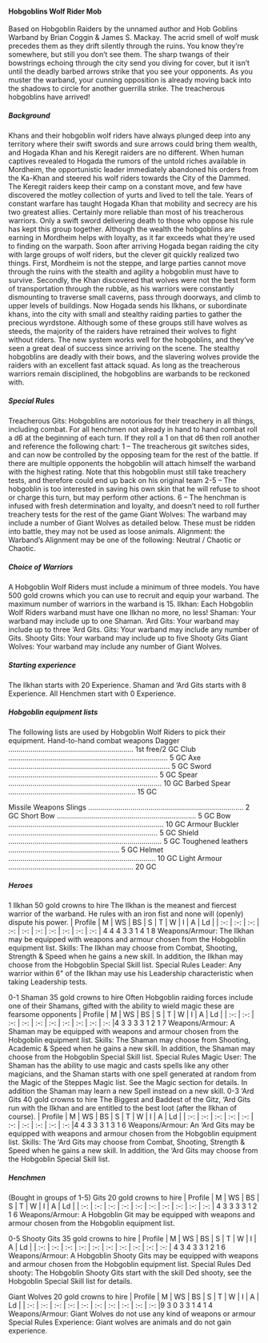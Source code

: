 ﻿#### Hobgoblins Wolf Rider Mob

Based on Hobgoblin Raiders by the unnamed author and Hob Goblins Warband by Brian Coggin & James S. Mackay.
The acrid smell of wolf musk precedes them as they drift silently through the ruins. You know they’re somewhere, but still you
don’t see them. The sharp twangs of their bowstrings echoing through the city send you diving for cover, but it isn’t until the
deadly barbed arrows strike that you see your opponents. As you muster the warband, your cunning opposition is already
moving back into the shadows to circle for another guerrilla strike. The treacherous hobgoblins have arrived!

##### Background

Khans and their hobgoblin wolf riders have always plunged
deep into any territory where their swift swords and sure
arrows could bring them wealth, and Hogada Khan and his
Keregit raiders are no different. When human captives
revealed to Hogada the rumors of the untold riches available
in Mordheim, the opportunistic leader immediately
abandoned his orders from the Ka-Khan and steered his wolf
riders towards the City of the Dammed.
The Keregit raiders keep their camp on a constant move, and
few have discovered the motley collection of yurts and lived
to tell the tale. Years of constant warfare has taught Hogada
Khan that mobility and secrecy are his two greatest allies.
Certainly more reliable than most of his treacherous warriors.
Only a swift sword delivering death to those who oppose his
rule has kept this group together. Although the wealth the
hobgoblins are earning in Mordheim helps with loyalty, as it
far exceeds what they’re used to finding on the warpath.
Soon after arriving Hogada began raiding the city with large
groups of wolf riders, but the clever git quickly realized two
things. First, Mordheim is not the steppe, and large parties
cannot move through the ruins with the stealth and agility a
hobgoblin must have to survive. Secondly, the Khan
discovered that wolves were not the best form of
transportation through the rubble, as his warriors were
constantly dismounting to traverse small caverns, pass
through doorways, and climb to upper levels of buildings.
Now Hogada sends his Ilkhans, or subordinate khans, into the
city with small and stealthy raiding parties to gather the
precious wyrdstone. Although some of these groups still have
wolves as steeds, the majority of the raiders have retrained
their wolves to fight without riders.
The new system works well for the hobgoblins, and they’ve
seen a great deal of success since arriving on the scene. The
stealthy hobgoblins are deadly with their bows, and the
slavering wolves provide the raiders with an excellent fast
attack squad. As long as the treacherous warriors remain
disciplined, the hobgoblins are warbands to be reckoned with.

##### Special Rules

Treacherous Gits: Hobgoblins are notorious for their
treachery in all things, including combat. For all henchmen
not already in hand to hand combat roll a d6 at the beginning
of each turn. If they roll a 1 on that d6 then roll another and
reference the following chart:
1 – The treacherous git switches sides, and can now be
controlled by the opposing team for the rest of the
battle. If there are multiple opponents the hobgoblin
will attach himself the warband with the highest
rating. Note that this hobgoblin must still take
treachery tests, and therefore could end up back on his
original team
2-5 – The hobgoblin is too interested in saving his own skin
that he will refuse to shoot or charge this turn, but may
perform other actions.
6 – The henchman is infused with fresh determination and
loyalty, and doesn’t need to roll further treachery tests
for the rest of the game
Giant Wolves: The warband may include a number of Giant
Wolves as detailed below. These must be ridden into battle, they 
may not be used as loose animals.
Alignment: the Warband’s Alignment may be one of the
following: Neutral / Chaotic or Chaotic.
##### Choice of Warriors

A Hobgoblin Wolf Riders must include a minimum of three
models. You have 500 gold crowns which you can use to
recruit and equip your warband. The maximum number of
warriors in the warband is 15.
Ilkhan: Each Hobgoblin Wolf Riders warband must have
one Ilkhan no more, no less!
Shaman: Your warband may include up to one Shaman.
‘Ard Gits: Your warband may include up to three ‘Ard Gits.
Gits: Your warband may include any number of Gits.
Shooty Gits: Your warband may include up to five Shooty
Gits
Giant Wolves: Your warband may include any number of Giant
Wolves.


##### Starting experience

The Ilkhan starts with 20 Experience.
Shaman and ‘Ard Gits starts with 8 Experience.
All Henchmen start with 0 Experience.

##### Hobgoblin equipment lists

The following lists are used by Hobgoblin Wolf Riders to pick their equipment.
Hand-to-hand combat weapons
Dagger .............................................................. 1st free/2 GC
Club ............................................................................... 5 GC
Axe ................................................................................ 5 GC
Sword .......................................................................... 5 GC
Spear ............................................................................ 10 GC
Barbed Spear ............................................................... 15 GC

Missile Weapons
Slings ............................................................................. 2 GC
Short Bow ..................................................................... 5 GC
Bow ............................................................................. 10 GC
Armour
Buckler .......................................................................... 5 GC
Shield ............................................................................ 5 GC
Toughened leathers ....................................................... 5 GC
Helmet ......................................................................... 10 GC
Light Armour .............................................................. 20 GC
##### Heroes

1 Ilkhan
50 gold crowns to hire
The Ilkhan is the meanest and fiercest warrior of the warband. He
rules with an iron fist and none will (openly) dispute his power.
| Profile | M | WS | BS | S | T | W | I | A | Ld |
| :-: | :-: | :-: | :-: | :-: | :-: | :-: | :-: | :-: | :-: |
4 4 4 3 3 1 4 1 8
Weapons/Armour: The Ilkhan may be equipped with
weapons and armour chosen from the Hobgoblin equipment
list.
Skills: The Ilkhan may choose from Combat, Shooting,
Strength & Speed when he gains a new skill. In addition, the
Ilkhan may choose from the Hobgoblin Special Skill list.
Special Rules
Leader: Any warrior within 6" of the Ilkhan may use his
Leadership characteristic when taking Leadership tests.

0-1 Shaman
35 gold crowns to hire
Often Hobgoblin raiding forces include one of their Shamans, gifted
with the ability to wield magic these are fearsome opponents
| Profile | M | WS | BS | S | T | W | I | A | Ld |
| :-: | :-: | :-: | :-: | :-: | :-: | :-: | :-: | :-: | :-: |4 3 3 3 3 1 2 1 7
Weapons/Armour: A Shaman may be equipped with
weapons and armour chosen from the Hobgoblin equipment
list.
Skills: The Shaman may choose from Shooting, Academic &
Speed when he gains a new skill. In addition, the Shaman
may choose from the Hobgoblin Special Skill list.
Special Rules
Magic User: The Shaman has the ability to use magic and
casts spells like any other magicians, and the Shaman starts
with one spell generated at random from the Magic of the
Steppes Magic list. See the Magic section for details. In
addition the Shaman may learn a new Spell instead on a new
skill.
0-3 ‘Ard Gits
40 gold crowns to hire
The Biggest and Baddest of the Gitz, ‘Ard Gits run with the Ilkhan
and are entitled to the best loot (after the Ilkhan of course).
| Profile | M | WS | BS | S | T | W | I | A | Ld |
| :-: | :-: | :-: | :-: | :-: | :-: | :-: | :-: | :-: | :-: |4 4 3 3 3 1 3 1 6
Weapons/Armour: An ‘Ard Gits may be equipped with
weapons and armour chosen from the Hobgoblin equipment
list.
Skills: The ‘Ard Gits may choose from Combat, Shooting,
Strength & Speed when he gains a new skill. In addition, the
‘Ard Gits may choose from the Hobgoblin Special Skill list.


##### Henchmen

(Bought in groups of 1-5)
Gits
20 gold crowns to hire
| Profile | M | WS | BS | S | T | W | I | A | Ld |
| :-: | :-: | :-: | :-: | :-: | :-: | :-: | :-: | :-: | :-: |
4 3 3 3 3 1 2 1 6
Weapons/Armour: A Hobgoblin Git may be equipped with
weapons and armour chosen from the Hobgoblin equipment
list.

0-5 Shooty Gits
35 gold crowns to hire
| Profile | M | WS | BS | S | T | W | I | A | Ld |
| :-: | :-: | :-: | :-: | :-: | :-: | :-: | :-: | :-: | :-: |
4 3 4 3 3 1 2 1 6
Weapons/Armour: A Hobgoblin Shooty Gits may be
equipped with weapons and armour chosen from the
Hobgoblin equipment list.
Special Rules
Ded shooty: The Hobgoblin Shooty Gits start with the skill
Ded shooty, see the Hobgoblin Special Skill list for details.

Giant Wolves
20 gold crowns to hire
| Profile | M | WS | BS | S | T | W | I | A | Ld |
| :-: | :-: | :-: | :-: | :-: | :-: | :-: | :-: | :-: | :-: |9 3 0 3 3 1 4 1 4
Weapons/Armour: Giant Wolves do not use any kind of
weapons or armour
Special Rules
Experience: Giant wolves are animals and do not gain
experience.